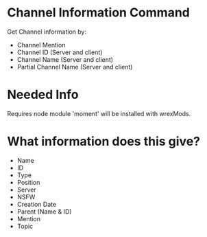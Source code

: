 # Channel Information Command
Get Channel information by:
- Channel Mention
- Channel ID (Server and client)
- Channel Name (Server and client)
- Partial Channel Name (Server and client)

# Needed Info
Requires node module 'moment' will be installed with wrexMods.

# What information does this give?
- Name
- ID
- Type
- Position
- Server
- NSFW
- Creation Date
- Parent (Name & ID)
- Mention
- Topic